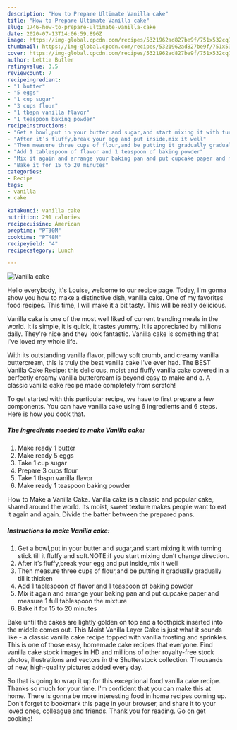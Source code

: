 ```yaml
---
description: "How to Prepare Ultimate Vanilla cake"
title: "How to Prepare Ultimate Vanilla cake"
slug: 1746-how-to-prepare-ultimate-vanilla-cake
date: 2020-07-13T14:06:59.896Z
image: https://img-global.cpcdn.com/recipes/5321962ad827be9f/751x532cq70/vanilla-cake-recipe-main-photo.jpg
thumbnail: https://img-global.cpcdn.com/recipes/5321962ad827be9f/751x532cq70/vanilla-cake-recipe-main-photo.jpg
cover: https://img-global.cpcdn.com/recipes/5321962ad827be9f/751x532cq70/vanilla-cake-recipe-main-photo.jpg
author: Lettie Butler
ratingvalue: 3.5
reviewcount: 7
recipeingredient:
- "1 butter"
- "5 eggs"
- "1 cup sugar"
- "3 cups flour"
- "1 tbspn vanilla flavor"
- "1 teaspoon baking powder"
recipeinstructions:
- "Get a bowl,put in your butter and sugar,and start mixing it with turning stick till it fluffy and soft.NOTE:if you start mixing don’t change direction."
- "After it’s fluffy,break your egg and put inside,mix it well"
- "Then measure three cups of flour,and be putting it gradually gradually till it thicken"
- "Add 1 tablespoon of flavor and 1 teaspoon of baking powder"
- "Mix it again and arrange your baking pan and put cupcake paper and measure 1 full tablespoon the mixture"
- "Bake it for 15 to 20 minutes"
categories:
- Recipe
tags:
- vanilla
- cake

katakunci: vanilla cake 
nutrition: 291 calories
recipecuisine: American
preptime: "PT30M"
cooktime: "PT48M"
recipeyield: "4"
recipecategory: Lunch

---
```



![Vanilla cake](https://img-global.cpcdn.com/recipes/5321962ad827be9f/751x532cq70/vanilla-cake-recipe-main-photo.jpg)

Hello everybody, it's Louise, welcome to our recipe page. Today, I'm gonna show you how to make a distinctive dish, vanilla cake. One of my favorites food recipes. This time, I will make it a bit tasty. This will be really delicious.

Vanilla cake is one of the most well liked of current trending meals in the world. It is simple, it is quick, it tastes yummy. It is appreciated by millions daily. They're nice and they look fantastic. Vanilla cake is something that I've loved my whole life.

With its outstanding vanilla flavor, pillowy soft crumb, and creamy vanilla buttercream, this is truly the best vanilla cake I&#39;ve ever had. The BEST Vanilla Cake Recipe: this delicious, moist and fluffy vanilla cake covered in a perfectly creamy vanilla buttercream is beyond easy to make and a. A classic vanilla cake recipe made completely from scratch!


To get started with this particular recipe, we have to first prepare a few components. You can have vanilla cake using 6 ingredients and 6 steps. Here is how you cook that.

<!--inarticleads1-->

##### The ingredients needed to make Vanilla cake:

1. Make ready 1 butter
1. Make ready 5 eggs
1. Take 1 cup sugar
1. Prepare 3 cups flour
1. Take 1 tbspn vanilla flavor
1. Make ready 1 teaspoon baking powder


How to Make a Vanilla Cake. Vanilla cake is a classic and popular cake, shared around the world. Its moist, sweet texture makes people want to eat it again and again. Divide the batter between the prepared pans. 

<!--inarticleads2-->

##### Instructions to make Vanilla cake:

1. Get a bowl,put in your butter and sugar,and start mixing it with turning stick till it fluffy and soft.NOTE:if you start mixing don’t change direction.
1. After it’s fluffy,break your egg and put inside,mix it well
1. Then measure three cups of flour,and be putting it gradually gradually till it thicken
1. Add 1 tablespoon of flavor and 1 teaspoon of baking powder
1. Mix it again and arrange your baking pan and put cupcake paper and measure 1 full tablespoon the mixture
1. Bake it for 15 to 20 minutes


Bake until the cakes are lightly golden on top and a toothpick inserted into the middle comes out. This Moist Vanilla Layer Cake is just what it sounds like - a classic vanilla cake recipe topped with vanilla frosting and sprinkles. This is one of those easy, homemade cake recipes that everyone. Find vanilla cake stock images in HD and millions of other royalty-free stock photos, illustrations and vectors in the Shutterstock collection. Thousands of new, high-quality pictures added every day. 

So that is going to wrap it up for this exceptional food vanilla cake recipe. Thanks so much for your time. I'm confident that you can make this at home. There is gonna be more interesting food in home recipes coming up. Don't forget to bookmark this page in your browser, and share it to your loved ones, colleague and friends. Thank you for reading. Go on get cooking!
